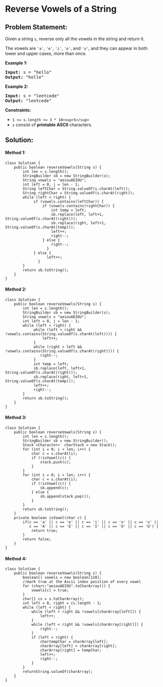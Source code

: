 # Reverse Vowels of a String

## Problem Statement:

Given a string `s`, reverse only all the vowels in the string and return it.

The vowels are `'a'`, `'e'`, `'i'`, `'o'`, and `'u'`, and they can appear in both lower and upper cases, more than once.

**Example 1:**

<pre><strong>Input:</strong> s = "hello"
<strong>Output:</strong> "holle"
</pre>

**Example 2:**

<pre><strong>Input:</strong> s = "leetcode"
<strong>Output:</strong> "leotcede"
</pre>

**Constraints:**

* `1 <= s.length <= 3 * 10<sup>5</sup>`
* `s` consist of **printable ASCII** characters.

## Solution:

#### Method 1:

    class Solution {
        public boolean reverseVowels(String s) {
            int len = s.length();
            StringBuilder sb = new StringBuilder(s);
            String vowels = "aeiouAEIOU";
            int left = 0, j = len - 1;
            String leftChar = String.valueOf(s.charAt(left));
            String rightChar = String.valueOf(s.charAt(right));
            while (left < right) {
                 if (vowels.contains(leftChar)) {
                     if (vowels.contains(rightChar)) {
                         int temp = left;
                         sb.replace(left, left+1, String.valueOf(s.charAt(right)));
                         sb.replace(right, left+1, String.valueOf(s.charAt(temp)));
                         left++;
                         right--;
                     } else {
                         right--;
                       }
                 } else {
                       left++;
                   }
            }
            return sb.toString();
        }
    }

#### Method 2:

    class Solution {
        public boolean reverseVowels(String s) {
            int len = s.length();
            StringBuilder sb = new StringBuilder(s);
            String vowels = "aeiouAEIOU";
            int left = 0, j = len - 1;
            while (left < right) {
                 while (left < right && !vowels.contains(String.valueOf(s.charAt(left)))) {
                     left++;
                 }
                 while (right > left && !vowels.contains(String.valueOf(s.charAt(right)))) {
                    right--;
                 }
                 int temp = left;
                 sb.replace(left, left+1, String.valueOf(s.charAt(right)));
                 sb.replace(right, left+1, String.valueOf(s.charAt(temp)));
                 left++;
                 right--;
            }
            return sb.toString();
        }
    }

#### Method 3:

    class Solution {
        public boolean reverseVowels(String s) {
            int len = s.length();
            StringBuilder sb = new StringBuilder();
            Stack`<Character>` charStack = new Stack();
            for (int i = 0; i < len; i++) {
                char c = s.charAt(i);
                if (!isVowel(c)) {
                    stack.push(c);
                }
            }
            for (int i = 0; i < len; i++) {
                char c = s.charAt(i);
                if (!isVowel(c)) {
                    sb.append(c);
                } else {
                    sb.append(stack.pop());
                }
            }
            return sb.toString();
        }
        private boolean isVowel(char c) {
            if(c == 'a' || c == 'e' || c == 'i' || c == 'o' || c == 'u' ||
               c == 'A' || c == 'E' || c == 'I' || c == 'O' || c == 'U') {
                return true;
            }
            return false;
        }
    }

#### Method 4:

    class Solution {
        public boolean reverseVowels(String s) {
            boolean[] vowels = new boolean[128];
            //mark true at the Ascii index position of every vowel
            for (charc:"aeiouAEIOU".toCharArray()) {
                vowels[c] = true;
            }
            char[] cs = s.toCharArray();
            int left = 0, right = cs.length - 1;
            while (left < right) {
                while (left < right && !vowels[charArray[left]]) {
                    left++;
                }
                while (left < right && !vowels[charArray[right]]) {
                    right--;
                }
                if (left < right) {
                    chartempChar = charArray[left];
                    charArray[left] = charArray[right];
                    charArray[right] = tempChar;
                    left++;
                    right--;
                }
            }
            returnString.valueOf(charArray);
        }
    }

